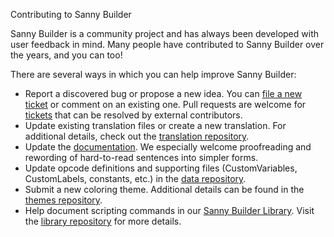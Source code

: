 Contributing to Sanny Builder

Sanny Builder is a community project and has always been developed with user feedback in mind. Many people have contributed to Sanny Builder over the years, and you can too!

There are several ways in which you can help improve Sanny Builder:

* Report a discovered bug or propose a new idea. You can [file a new ticket](https://github.com/sannybuilder/dev/issues) or comment on an existing one. Pull requests are welcome for [tickets](https://github.com/sannybuilder/dev/issues?q=is%3Aissue+is%3Aopen+label%3A%22contributions+welcome%22) that can be resolved by external contributors.
* Update existing translation files or create a new translation. For additional details, check out the [translation repository](https://github.com/sannybuilder/translations).
* Update the [documentation](https://github.com/sannybuilder/docs). We especially welcome proofreading and rewording of hard-to-read sentences into simpler forms.
* Update opcode definitions and supporting files (CustomVariables, CustomLabels, constants, etc.) in the [data repository](https://github.com/sannybuilder/data).
* Submit a new coloring theme. Additional details can be found in the [themes repository](https://github.com/sannybuilder/themes).
* Help document scripting commands in our [Sanny Builder Library](https://library.sannybuilder.com). Visit the [library repository](https://github.com/sannybuilder/library) for more details.

